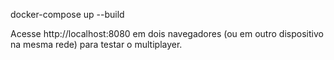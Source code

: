docker-compose up --build

Acesse http://localhost:8080 em dois navegadores (ou em outro dispositivo na mesma rede) para testar o multiplayer.

